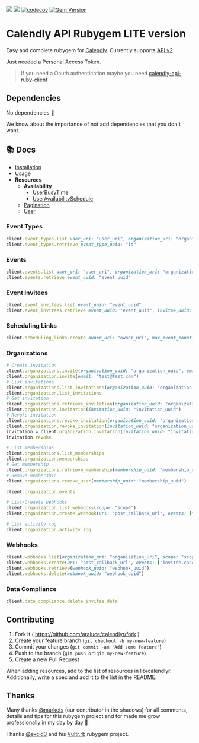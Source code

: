 [![](https://img.shields.io/github/license/araluce/calendlyr)](https://github.com/araluce/calendlyr/blob/master/LICENSE.txt)
[![](https://github.com/araluce/calendlyr/actions/workflows/ci.yml/badge.svg)](https://github.com/araluce/calendlyr/actions)
[![codecov](https://codecov.io/gh/araluce/calendlyr/branch/master/graph/badge.svg?token=YSUU4PHM6Y)](https://codecov.io/gh/araluce/calendlyr)
[![Gem Version](https://badge.fury.io/rb/calendlyr.svg)](https://badge.fury.io/rb/calendlyr)

# Calendly API Rubygem LITE version

Easy and complete rubygem for [Calendly](https://calendly.com/). Currently supports [API v2](https://calendly.stoplight.io/docs/api-docs).

Just needed a Personal Access Token.

> If you need a Oauth authentication maybe you need [calendly-api-ruby-client](https://github.com/koshilife/calendly-api-ruby-client)

## Dependencies

No dependencies :tada:

We know about the importance of not add dependencies that you don't want.

## 📚 Docs

* [Installation](docs/1_installation.md)
* [Usage](docs/2_usage.md)
* **Resources**
  * **Availability**
    * [UserBusyTime](docs/resources/availabily/1_user_busy_time.md)
    * [UserAvailabilitySchedule](docs/resources/availabily/2_user_availability_schedule.md)
  * [Pagination](docs/resources/1_pagination.md)
  * [User](docs/resources/2_user.md)

### Event Types
````ruby
client.event_types.list user_uri: "user_uri", organization_uri: "organization_uri"
client.event_types.retrieve event_type_uuid: "id"
````

### Events
````ruby
client.events.list user_uri: "user_uri", organization_uri: "organization_uri"
client.events.retrieve event_uuid: "event_uuid"
````

### Event Invitees
````ruby
client.event_invitees.list event_uuid: "event_uuid"
client.event_invitees.retrieve event_uuid: "event_uuid", invitee_uuid: "invitee_uuid"
````

### Scheduling Links
````ruby
client.scheduling_links.create owner_uri: "owner_uri", max_event_count: 1, owner_type: "EventType"
````

### Organizations
````ruby
# Create invitation
client.organizations.invite(organization_uuid: "organization_uuid", email: "test@test.com")
client.organization.invite(email: "test@test.com")
# List invitations
client.organizations.list_invitations(organization_uuid: "organization_uuid")
client.organization.list_invitations
# Get invitation
client.organizations.retrieve_invitation(organization_uuid: "organization_uuid", invitation_uuid: "invitation_uuid")
client.organization.invitation(invitation_uuid: "invitation_uuid")
# Revoke invitation
client.organizations.revoke_invitation(organization_uuid: "organization_uuid", invitation_uuid: "organization_uuid")
client.organization.revoke_invitation(invitation_uuid: "organization_uuid")
invitation = client.organization.invitation(invitation_uuid: "invitation_uuid")
invitation.revoke

# List memberships
client.organizations.list_memberships
client.organization.memberships
# Get membership
client.organizations.retrieve_membership(membership_uuid: "membership_uuid")
# Remove membership
client.organizations.remove_user(membership_uuid: "membership_uuid")

client.organization.events

# List/Creaete webhooks
client.organization.list_webhooks(scope: "scope")
client.organization.create_webhook(url: "post_callback_url", events: ["invitee.canceled", "invitee.created"], scope: "scope")

# List activity log
client.organization.activity_log
````

### Webhooks
```ruby
client.webhooks.list(organization_uri: "organization_uri", scope: "scope")
client.webhooks.create(url: "post_callback_url", events: ["invitee.canceled", "invitee.created"], organization_uri: "organization_uri", scope: "scope")
client.webhooks.retrieve(webhook_uuid: "webhook_uuid")
client.webhooks.delete(webhook_uuid: "webhook_uuid")
```

### Data Compliance
```ruby
client.data_compliance.delete_invitee_data
```

## Contributing

1. Fork it ( https://github.com/araluce/calendlyr/fork )
2. Create your feature branch (`git checkout -b my-new-feature`)
3. Commit your changes (`git commit -am 'Add some feature'`)
4. Push to the branch (`git push origin my-new-feature`)
5. Create a new Pull Request

When adding resources, add to the list of resources in lib/calendlyr. Additionally, write a spec and add it to the list in the README.

## Thanks

Many thanks [@markets](https://github.com/markets) (our contributor in the shadows) for all comments, details and tips for this rubygem project and for made me grow professionally in my day by day :raised_hands:

Thanks [@excid3](https://github.com/excid3) and his [Vultr.rb](https://github.com/excid3/vultr.rb) rubygem project.
